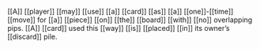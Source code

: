 [[A]] [[player]] [[may]] [[use]] [[a]] [[card]] [[as]] [[a]] [[one]]-[[time]] [[move]] for [[a]] [[piece]] [[on]] [[the]] [[board]] [[with]] [[no]] overlapping pips. [[A]] [[card]] used this [[way]] [[is]] [[placed]] [[in]] its owner’s [[discard]] pile.